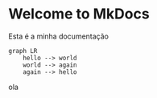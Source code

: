 # Welcome to MkDocs

Esta é a minha documentação

```mermaid
graph LR
    hello --> world
    world --> again
    again --> hello
```

ola
